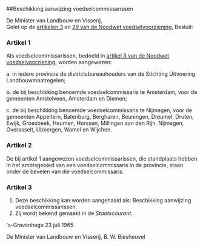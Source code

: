 <meta http-equiv='Content-Type' content='text/html; charset=utf-8' />

##Beschikking aanwijzing voedselcommissarissen

De Minister van Landbouw en Visserij,  
Gelet op de [artikelen 3](../../../../../wet/noodwet/voedselvoorziening/BWBR0002392/README.md) en [29 van de Noodwet voedselvoorziening](../../../../../wet/noodwet/voedselvoorziening/BWBR0002392/README.md),
Besluit:    

### Artikel  1  

Als voedselcommissarissen, bedoeld in [artikel 3 van de Noodwet voedselvoorziening](../../../../../wet/noodwet/voedselvoorziening/BWBR0002392/README.md), worden aangewezen: 

a. in iedere provincie de districtsbureauhouders van de Stichting Uitvoering Landbouwmaatregelen; 

b. de bij beschikking benoemde voedselcommissaris te Amsterdam, voor de gemeenten Amstelveen, Amsterdam en Diemen; 

c. de bij beschikking benoemde voedselcommissaris te Nijmegen, voor de gemeenten Appeltern, Batenburg, Bergharen, Beuningen, Dreumel, Druten, Ewijk, Groesbeek, Heumen, Horssen, Millingen aan den Rijn, Nijmegen, Overasselt, Ubbergen, Wamel en Wijchen.  

### Artikel  2  

De bij artikel 1 aangewezen voedselcommissarissen, die standplaats hebben in het ambtsgebied van een voedselcommissaris in de provincie, staan onder de bevelen van die voedselcommissaris. 

### Artikel  3  

1.  Deze beschikking kan worden aangehaald als: Beschikking aanwijzing voedselcommissarissen.   
2.  Zij wordt bekend gemaakt in de *Staatscourant*.  

's-Gravenhage 
23 juli 1965    

De 
Minister van Landbouw en Visserij, 
B. W.  Biesheuvel      
